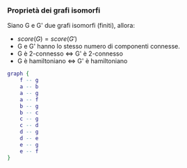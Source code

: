 
### Proprietà dei grafi isomorfi
Siano G e G' due grafi isomorfi (finiti), allora:
- $score(G)=score(G')$
- G e G' hanno lo stesso numero di componenti connesse.
- G è 2-connesso $\iff$ G' è 2-connesso
- G è hamiltoniano $\iff$ G' è hamiltoniano

```dot
graph {
	f -- g
	a -- b
	a -- g
	a -- f
	b -- g
	b -- c
	c -- g
	c -- d
	d -- g
	d -- e
	e -- g
	e -- f
}
```
